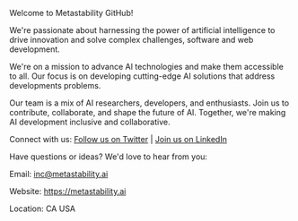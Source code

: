 Welcome to Metastability GitHub!

We're passionate about harnessing the power of artificial intelligence to drive innovation and solve complex challenges, software and web development.

We're on a mission to advance AI technologies and make them accessible to all. Our focus is on developing cutting-edge AI solutions that address developments problems.

Our team is a mix of AI researchers, developers, and enthusiasts. Join us to contribute, collaborate, and shape the future of AI. Together, we're making AI development inclusive and collaborative.

Connect with us: 
[Follow us on Twitter](https://twitter.com/_metastability) | [Join us on LinkedIn](https://www.linkedin.com/company/metastability/)

Have questions or ideas? We'd love to hear from you:

Email: inc@metastability.ai

Website: https://metastability.ai

Location: CA USA
